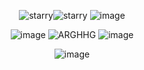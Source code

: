 <div align="center">

![starry](https://github.com/user-attachments/assets/dc1461cf-35b6-45a6-9807-8b710930621f)![starry](https://github.com/user-attachments/assets/dc1461cf-35b6-45a6-9807-8b710930621f)
![image](https://github.com/user-attachments/assets/1dd6fe77-7f97-48c0-8bc1-5d5e995df298)


![image](https://github.com/user-attachments/assets/c42e52da-43b9-4170-ab4d-9a7c3161a42d) ![ARGHHG](https://github.com/user-attachments/assets/7c4104ba-845f-4fc5-8c2e-b6af78feb348) ![image](https://github.com/user-attachments/assets/515d50ca-5145-4df2-9fab-e74308489232)


![image](https://github.com/user-attachments/assets/1dd6fe77-7f97-48c0-8bc1-5d5e995df298)
